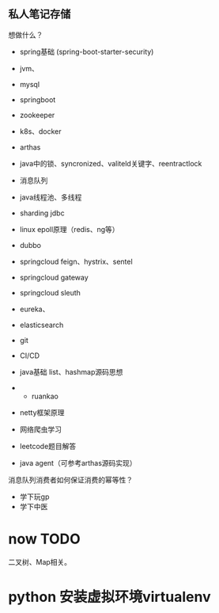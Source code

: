 ## 私人笔记存储

想做什么？
- spring基础  (spring-boot-starter-security)
- jvm、
- mysql
- springboot
- zookeeper

- k8s、docker
- arthas
- java中的锁、syncronized、valiteld关键字、reentractlock
- 消息队列
- java线程池、多线程
- sharding jdbc
- linux epoll原理（redis、ng等）
- dubbo
- springcloud feign、hystrix、sentel
- springcloud gateway
- springcloud sleuth
- eureka、
- elasticsearch
- git
- CI/CD

- java基础 list、hashmap源码思想
- - ruankao
- netty框架原理
- 网络爬虫学习
- leetcode题目解答


- java agent（可参考arthas源码实现）

消息队列消费者如何保证消费的幂等性？

- 学下玩gp
- 学下中医


# now TODO

二叉树、Map相关。


# python 安装虚拟环境virtualenv








